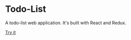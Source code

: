 # Todo-List
A todo-list web application. It's built with React and Redux.

[Try it](https://todo-list-255ea.firebaseapp.com/)
